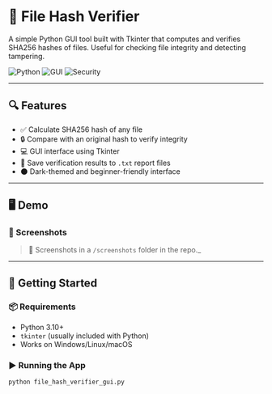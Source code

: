 # 🧪 File Hash Verifier

A simple Python GUI tool built with Tkinter that computes and verifies SHA256 hashes of files. Useful for checking file integrity and detecting tampering.

![Python](https://img.shields.io/badge/Python-3.10%2B-blue)
![GUI](https://img.shields.io/badge/GUI-Tkinter-informational)
![Security](https://img.shields.io/badge/Feature-Hash%20Validation-green)

---

## 🔍 Features

- ✅ Calculate SHA256 hash of any file
- 🔒 Compare with an original hash to verify integrity
- 💻 GUI interface using Tkinter
- 💾 Save verification results to `.txt` report files
- 🌑 Dark-themed and beginner-friendly interface

---

## 🖥️ Demo

### 📸 Screenshots

> 📁 Screenshots in a `/screenshots` folder in the repo._

---

## 🚀 Getting Started

### 📦 Requirements

- Python 3.10+
- `tkinter` (usually included with Python)
- Works on Windows/Linux/macOS

### ▶️ Running the App

```bash
python file_hash_verifier_gui.py
